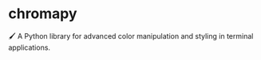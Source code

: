 # chromapy
🖌️ A Python library for advanced color manipulation and styling in terminal applications.
